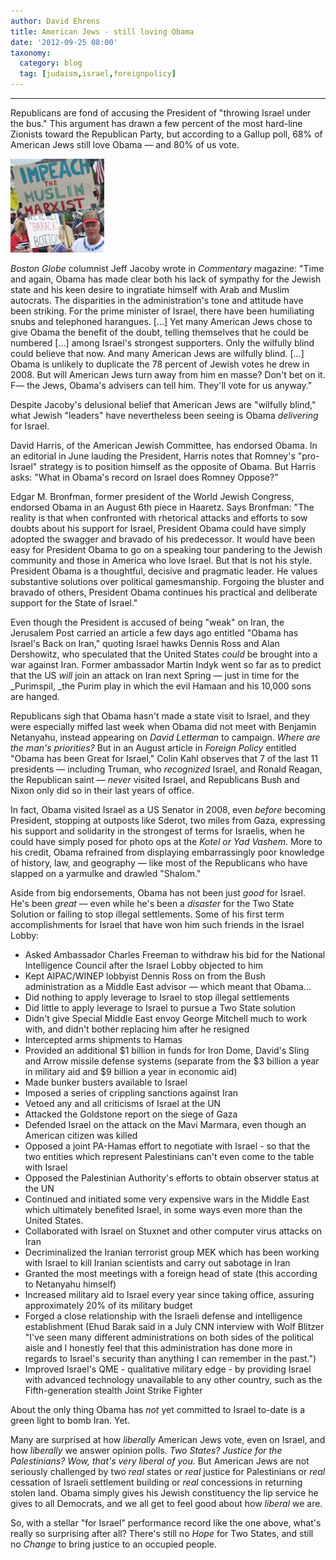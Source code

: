 ```yaml
---
author: David Ehrens
title: American Jews - still loving Obama
date: '2012-09-25 08:00'
taxonomy:
  category: blog
  tag: [judaism,israel,foreignpolicy]
---
```

---

Republicans are fond of accusing the President of "throwing Israel under the bus." This argument has drawn a few percent of the most hard-line Zionists toward the Republican Party, but according to a Gallup poll, 68% of American Jews still love Obama &#8212; and 80% of us vote.

![](heilbeck-150x150.jpg "heilbeck.jpg")

_Boston Globe_ columnist Jeff Jacoby wrote in _Commentary_ magazine: "Time and again, Obama has made clear both his lack of sympathy for the Jewish state and his keen desire to ingratiate himself with Arab and Muslim autocrats. The disparities in the administration's tone and attitude have been striking. For the prime minister of Israel, there have been humiliating snubs and telephoned harangues. [...] Yet many American Jews chose to give Obama the benefit of the doubt, telling themselves that he could be numbered [...] among Israel's strongest supporters. Only the wilfully blind could believe that now. And many American Jews are wilfully blind. [...] Obama is unlikely to duplicate the 78 percent of Jewish votes he drew in 2008. But will American Jews turn away from him en masse? Don't bet on it. F&#8212; the Jews, Obama's advisers can tell him. They'll vote for us anyway."

Despite Jacoby's delusional belief that American Jews are "wilfully blind," what Jewish "leaders" have nevertheless been seeing is Obama _delivering_ for Israel.

David Harris, of the American Jewish Committee, has endorsed Obama. In an editorial in June lauding the President, Harris notes that Romney's "pro-Israel" strategy is to position himself as the opposite of Obama. But Harris asks: "What in Obama's record on Israel does Romney Oppose?"

Edgar M. Bronfman, former president of the World Jewish Congress, endorsed Obama in an August 6th piece in Haaretz. Says Bronfman: "The reality is that when confronted with rhetorical attacks and efforts to sow doubts about his support for Israel, President Obama could have simply adopted the swagger and bravado of his predecessor. It would have been easy for President Obama to go on a speaking tour pandering to the Jewish community and those in America who love Israel. But that is not his style. President Obama is a thoughtful, decisive and pragmatic leader. He values substantive solutions over political gamesmanship. Forgoing the bluster and bravado of others, President Obama continues his practical and deliberate support for the State of Israel."

Even though the President is accused of being "weak" on Iran, the Jerusalem Post carried an article a few days ago entitled "Obama has Israel's Back on Iran," quoting Israel hawks Dennis Ross and Alan Dershowitz, who speculated that the United States _could_ be brought into a war against Iran. Former ambassador Martin Indyk went so far as to predict that the US _will_ join an attack on Iran next Spring &#8212; just in time for the _Purimspil, _the Purim play in which the evil Hamaan and his 10,000 sons are hanged.

Republicans sigh that Obama hasn't made a state visit to Israel, and they were especially miffed last week when Obama did not meet with Benjamin Netanyahu, instead appearing on _David Letterman_ to campaign. _Where are the man's priorities?_ But in an August article in _Foreign Policy_ entitled "Obama has been Great for Israel," Colin Kahl observes that 7 of the last 11 presidents &#8212; including Truman, who _recognized_ Israel, and Ronald Reagan, the Republican saint &#8212; _never_ visited Israel, and Republicans Bush and Nixon only did so in their last years of office.

In fact, Obama visited Israel as a US Senator in 2008, even _before_ becoming President, stopping at outposts like Sderot, two miles from Gaza, expressing his support and solidarity in the strongest of terms for Israelis, when he could have simply posed for photo ops at the _Kotel or Yad Vashem_. More to his credit, Obama refrained from displaying embarrassingly poor knowledge of history, law, and geography &#8212; like most of the Republicans who have slapped on a yarmulke and drawled "Shalom."

Aside from big endorsements, Obama has not been just _good_ for Israel. He's been _great_ &#8212; even while he's been a _disaster_ for the Two State Solution or failing to stop illegal settlements. Some of his first term accomplishments for Israel that have won him such friends in the Israel Lobby:

*  Asked Ambassador Charles Freeman to withdraw his bid for the National Intelligence Council after the Israel Lobby objected to him
*  Kept AIPAC/WINEP lobbyist Dennis Ross on from the Bush administration as a Middle East advisor &#8212; which meant that Obama&#8230;
*  Did nothing to apply leverage to Israel to stop illegal settlements
*  Did little to apply leverage to Israel to pursue a Two State solution
*  Didn't give Special Middle East envoy George Mitchell much to work with, and didn't bother replacing him after he resigned
*  Intercepted arms shipments to Hamas
*  Provided an additional $1 billion in funds for Iron Dome, David's Sling and Arrow missile defense systems (separate from the $3 billion a year in military aid and $9 billion a year in economic aid)
*  Made bunker busters available to Israel
*  Imposed a series of crippling sanctions against Iran
*  Vetoed any and all criticisms of Israel at the UN
*  Attacked the Goldstone report on the siege of Gaza
*  Defended Israel on the attack on the Mavi Marmara, even though an American citizen was killed
*  Opposed a joint PA-Hamas effort to negotiate with Israel - so that the two entities which represent Palestinians can't even come to the table with Israel
*  Opposed the Palestinian Authority's efforts to obtain observer status at the UN
*  Continued and initiated some very expensive wars in the Middle East which ultimately benefited Israel, in some ways even more than the United States.
*  Collaborated with Israel on Stuxnet and other computer virus attacks on Iran
*  Decriminalized the Iranian terrorist group MEK which has been working with Israel to kill Iranian scientists and carry out sabotage in Iran
*  Granted the most meetings with a foreign head of state (this according to Netanyahu himself)
*  Increased military aid to Israel every year since taking office, assuring approximately 20% of its military budget
*  Forged a close relationship with the Israeli defense and intelligence establishment (Ehud Barak said in a July CNN interview with Wolf Blitzer "I've seen many different administrations on both sides of the political aisle and I honestly feel that this administration has done more in regards to Israel's security than anything I can remember in the past.")
*  Improved Israel's QME - qualitative military edge - by providing Israel with advanced technology unavailable to any other country, such as the Fifth-generation stealth Joint Strike Fighter

About the only thing Obama has _not_ yet committed to Israel to-date is a green light to bomb Iran. Yet.

Many are surprised at how _liberally_ American Jews vote, even on Israel, and how _liberally_ we answer opinion polls. _Two States? Justice for the Palestinians? Wow, that's very liberal of you._ But American Jews are not seriously challenged by two _real_ states or _real_ justice for Palestinians or _real_ cessation of Israeli settlement building or _real_ concessions in returning stolen land. Obama simply gives his Jewish constituency the lip service he gives to all Democrats, and we all get to feel good about how _liberal_ we are.

So, with a stellar "for Israel" performance record like the one above, what's really so surprising after all? There's still no _Hope_ for Two States, and still no _Change_ to bring justice to an occupied people.
